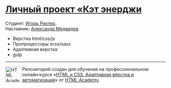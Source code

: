 # [Личный проект «Кэт энерджи](https://htmlacademy-adaptive.github.io/2408769-cat-energy-30/)

Студент: [Игорь Рихтер](https://up.htmlacademy.ru/adaptive/30/user/2408769).\
Наставник: [Александр Медведев](https://htmlacademy.ru/profile/exteep).

- Верстка html/css/js
- Пропроцессоры scss/sass
- Адаптивная верстка
- gulp

---

<a href="https://htmlacademy.ru/intensive/adaptive"><img align="left" width="50" height="50" alt="HTML Academy" src="https://up.htmlacademy.ru/static/img/intensive/adaptive/logo-for-github-2.png"></a>

Репозиторий создан для обучения на профессиональном онлайн‑курсе «[HTML и CSS. Адаптивная вёрстка и автоматизация](https://htmlacademy.ru/intensive/adaptive)» от [HTML Academy](https://htmlacademy.ru).

[check-image]: https://github.com/htmlacademy-adaptive/2408769-cat-energy-30/workflows/Project%20check/badge.svg?branch=master
[check-url]: https://github.com/htmlacademy-adaptive/2408769-cat-energy-30/actions
